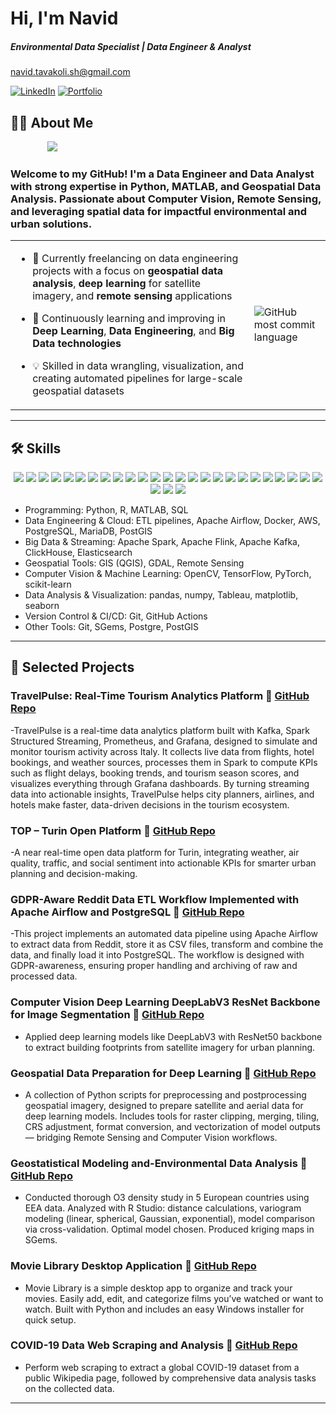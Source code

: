 # Hi, I'm Navid 
##### Environmental Data Specialist | Data Engineer & Analyst
navid.tavakoli.sh@gmail.com

[![LinkedIn](https://img.shields.io/badge/LinkedIn-0A66C2?style=for-the-badge&logo=linkedin&logoColor=white)](https://www.linkedin.com/in/navid-tavakoli-shalmani/)
[![Portfolio](https://img.shields.io/badge/Portfolio-000000?style=for-the-badge&logo=firefox&logoColor=white)](https://navidtavakolishalmani.com)  

## 👨‍💻 About Me  
&nbsp;&nbsp;&nbsp;&nbsp;&nbsp;&nbsp;&nbsp;&nbsp;&nbsp;&nbsp;&nbsp;&nbsp;&nbsp;&nbsp;&nbsp;<img src="https://github-profile-summary-cards.vercel.app/api/cards/profile-details?username=NavidTavakoli&theme=radical"> 

### Welcome to my GitHub! I'm a Data Engineer and Data Analyst with strong expertise in **Python**, **MATLAB**, and **Geospatial Data Analysis**. Passionate about **Computer Vision**, **Remote Sensing**, and leveraging spatial data for impactful environmental and urban solutions.


<table>
  <tr>
    <td>

- 🔭 Currently freelancing on data engineering projects with a focus on **geospatial data analysis**, **deep learning** for satellite imagery, and **remote sensing** applications  
- 🌱 Continuously learning and improving in **Deep Learning**, **Data Engineering**, and **Big Data technologies**  
- 💡 Skilled in data wrangling, visualization, and creating automated pipelines for large-scale geospatial datasets  

    </td>
    <td>
       <img src="https://github-profile-summary-cards.vercel.app/api/cards/most-commit-language?username=NavidTavakoli&theme=radical" alt="GitHub most commit language" style="max-width: 320px; height: auto;">
    </td>
  </tr>
</table>




---

## 🛠️ Skills

<p align="center">
  <!-- Programming -->
  <img src="https://img.shields.io/badge/Python-3776AB?style=for-the-badge&logo=python&logoColor=white"/>
  <img src="https://img.shields.io/badge/MATLAB-FF8C00?style=for-the-badge&logo=mathworks&logoColor=white"/>
  <img src="https://img.shields.io/badge/SQL-336791?style=for-the-badge&logo=postgresql&logoColor=white"/>

  <!-- Data Engineering -->
  <img src="https://img.shields.io/badge/PostgreSQL-4169E1?style=for-the-badge&logo=postgresql&logoColor=white"/>
  <img src="https://img.shields.io/badge/Apache%20Airflow-017CEE?style=for-the-badge&logo=apacheairflow&logoColor=white"/>
  <img src="https://img.shields.io/badge/Docker-2496ED?style=for-the-badge&logo=docker&logoColor=white"/>
  <img src="https://img.shields.io/badge/AWS-FF9900?style=for-the-badge&logo=amazonaws&logoColor=white"/>
  <img src="https://img.shields.io/badge/MariaDB-003545?style=for-the-badge&logo=mariadb&logoColor=white"/>
  <img src="https://img.shields.io/badge/Elasticsearch-005571?style=for-the-badge&logo=elasticsearch&logoColor=white"/>
  <img src="https://img.shields.io/badge/Apache%20Kafka-231F20?style=for-the-badge&logo=apachekafka&logoColor=white"/>
  <img src="https://img.shields.io/badge/Kubernetes-326CE5?style=for-the-badge&logo=kubernetes&logoColor=white"/>

  <!-- Big Data & Streaming -->
  <img src="https://img.shields.io/badge/Apache%20Spark-E25A1C?style=for-the-badge&logo=apachespark&logoColor=white"/>
  <img src="https://img.shields.io/badge/Apache%20Flink-E6526F?style=for-the-badge&logo=apacheflink&logoColor=white"/>
  <img src="https://img.shields.io/badge/ClickHouse-FFCC01?style=for-the-badge&logo=clickhouse&logoColor=black"/>


  <!-- Geospatial Tools -->
  <img src="https://img.shields.io/badge/QGIS-589632?style=for-the-badge&logo=qgis&logoColor=white"/>
  <img src="https://img.shields.io/badge/GDAL-4B8BBE?style=for-the-badge&logo=python&logoColor=white"/> <!-- GDAL icon not available -->

  <!-- Computer Vision & ML -->
  <img src="https://img.shields.io/badge/OpenCV-5C3EE8?style=for-the-badge&logo=opencv&logoColor=white"/>
  <img src="https://img.shields.io/badge/TensorFlow-FF6F00?style=for-the-badge&logo=tensorflow&logoColor=white"/>
  <img src="https://img.shields.io/badge/PyTorch-EE4C2C?style=for-the-badge&logo=pytorch&logoColor=white"/>
  <img src="https://img.shields.io/badge/scikit--learn-F7931E?style=for-the-badge&logo=scikitlearn&logoColor=white"/>

  <!-- Data Analysis & Visualization -->
  <img src="https://img.shields.io/badge/pandas-150458?style=for-the-badge&logo=pandas&logoColor=white"/>
  <img src="https://img.shields.io/badge/numpy-013243?style=for-the-badge&logo=numpy&logoColor=white"/>
  <img src="https://img.shields.io/badge/Tableau-E97627?style=for-the-badge&logo=tableau&logoColor=white"/>
  <img src="https://img.shields.io/badge/matplotlib-11557c?style=for-the-badge"/>
  <img src="https://img.shields.io/badge/seaborn-4C72B0?style=for-the-badge"/>

  <!-- Other Tools -->
  <img src="https://img.shields.io/badge/Git-F05032?style=for-the-badge&logo=git&logoColor=white"/>
  <img src="https://img.shields.io/badge/SGems-FFD700?style=for-the-badge"/> <!-- No official logo -->
  <img src="https://img.shields.io/badge/PostGIS-4169E1?style=for-the-badge&logo=postgresql&logoColor=white"/>
</p>

- Programming: Python, R, MATLAB, SQL  
- Data Engineering & Cloud: ETL pipelines, Apache Airflow, Docker, AWS, PostgreSQL, MariaDB, PostGIS
- Big Data & Streaming: Apache Spark, Apache Flink, Apache Kafka, ClickHouse, Elasticsearch
- Geospatial Tools: GIS (QGIS), GDAL, Remote Sensing  
- Computer Vision & Machine Learning: OpenCV, TensorFlow, PyTorch, scikit-learn  
- Data Analysis & Visualization: pandas, numpy, Tableau, matplotlib, seaborn
- Version Control & CI/CD: Git, GitHub Actions
- Other Tools: Git, SGems, Postgre, PostGIS

---

## 🔭 Selected Projects

### TravelPulse: Real-Time Tourism Analytics Platform 🔗 [GitHub Repo](https://github.com/NavidTavakoli/TravelPulse-spark-stream-tourism-analytics)
-TravelPulse is a real-time data analytics platform built with Kafka, Spark Structured Streaming, Prometheus, and Grafana, designed to simulate and monitor tourism activity across Italy. It collects live data from flights, hotel bookings, and weather sources, processes them in Spark to compute KPIs such as flight delays, booking trends, and tourism season scores, and visualizes everything through Grafana dashboards. By turning streaming data into actionable insights, TravelPulse helps city planners, airlines, and hotels make faster, data-driven decisions in the tourism ecosystem.

### TOP – Turin Open Platform 🔗 [GitHub Repo](https://github.com/NavidTavakoli/TOP-turin-open-data-platform)
-A near real-time open data platform for Turin, integrating weather, air quality, traffic, and social sentiment into actionable KPIs for smarter urban planning and decision-making.

### GDPR-Aware Reddit Data ETL Workflow Implemented with Apache Airflow and PostgreSQL 🔗 [GitHub Repo](https://github.com/NavidTavakoli/reddit-apache-airflow-postgres-pipeline)
-This project implements an automated data pipeline using Apache Airflow to extract data from Reddit, store it as CSV files, transform and combine the data, and finally load it into PostgreSQL. The workflow is designed with GDPR-awareness, ensuring proper handling and archiving of raw and processed data.

### Computer Vision Deep Learning DeepLabV3 ResNet Backbone for Image Segmentation 🔗 [GitHub Repo](https://github.com/NavidTavakoli/Computer-Vision-Deep-Learning-DeepLabV3-ResNet-Backbone-for-Image-Segmentation)
- Applied deep learning models like DeepLabV3 with ResNet50 backbone to extract building footprints from satellite imagery for urban planning.  

### Geospatial Data Preparation for Deep Learning 🔗 [GitHub Repo](https://github.com/NavidTavakoli/Geospatial-Data-Preparation-for-Deep-Learning)
- A collection of Python scripts for preprocessing and postprocessing geospatial imagery, designed to prepare satellite and aerial data for deep learning models. Includes tools for raster clipping, merging, tiling, CRS adjustment, format conversion, and vectorization of model outputs — bridging Remote Sensing and Computer Vision workflows.


### Geostatistical Modeling and-Environmental Data Analysis  🔗 [GitHub Repo](https://github.com/NavidTavakoli/Geostatistical-Modeling-and-Environmental-Data-Analysis)
- Conducted thorough O3 density study in 5 European countries using EEA data. Analyzed with R Studio: distance calculations, variogram modeling (linear, spherical, Gaussian, exponential), model comparison via cross-validation. Optimal model chosen. Produced kriging maps in SGems. 


### Movie Library Desktop Application  🔗 [GitHub Repo](https://github.com/NavidTavakoli/Movie-Library-Desktop-Application)
- Movie Library is a simple desktop app to organize and track your movies. Easily add, edit, and categorize films you’ve watched or want to watch. Built with Python and includes an easy Windows installer for quick setup.


### COVID-19 Data Web Scraping and Analysis  🔗 [GitHub Repo](https://github.com/NavidTavakoli/COVID19-WebScraper-in-R)
- Perform web scraping to extract a global COVID-19 dataset from a public Wikipedia page, followed by comprehensive data analysis tasks on the collected data.


---

